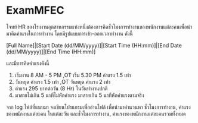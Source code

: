 # ExamMFEC
โจทย์
HR ของโรงงานอุตสาหกรรมแห่งหนึ่งต้องการคิดชั่วโมงการทำงานของพนักงานแต่ละคนเพื่อนำมาคิดค่าแรงในการทำงาน โดยมีรูปแบบการเข้า-ออกเวลาทำงาน ดังนี้

[Full Name]|[Start Date (dd/MM/yyyy)]|[Start Time (HH:mm)]|[End Date (dd/MM/yyyy)]|[End Time (HH:mm)]

และมีการคิดค่าแรงดังนี้
1. เริ่มงาน 8 AM - 5 PM ,OT เริ่ม 5.30 PM ค่าแรง 1.5 เท่า
2. วันหยุด ค่าแรง 1.5 เท่า ,OT วันหยุด ค่าแรง 2 เท่า
3. ค่าแรง 295 บาทต่อวัน (8 Hr) ในวันทำงานปกติ
4. มาสายไม่เกิน 5 นาทีไม่หักค่าแรง มาสายเกิน 5 นาทีหักค่าแรงตามจริง

จาก log ไฟล์ที่แนบมา จงเขียนโปรแกรมเพื่ออ่านไฟล์ เพื่อนำมาคำนวนหา
ชั่วโมงการทำงาน, ค่าแรงของพนักงานแต่ละคน ในแต่ละวัน
และชั่วโมงการทำงาน, ค่าแรงของพนักงานแต่ละคนรวมทั้งหมด

